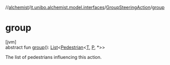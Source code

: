 //[alchemist](../../../index.md)/[it.unibo.alchemist.model.interfaces](../index.md)/[GroupSteeringAction](index.md)/[group](group.md)

# group

[jvm]\
abstract fun [group](group.md)(): [List](https://kotlinlang.org/api/latest/jvm/stdlib/kotlin.collections/-list/index.html)<[Pedestrian](../-pedestrian/index.md)<[T](index.md), [P](index.md), *>>

The list of pedestrians influencing this action.
